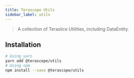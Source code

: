 ```yaml
---
title: Terascope Utils
sidebar_label: utils
---
```


> A collection of Teraslice Utilities, including DataEntity.

## Installation

```bash
# Using yarn
yarn add @terascope/utils
# Using npm
npm install --save @terascope/utils
```
